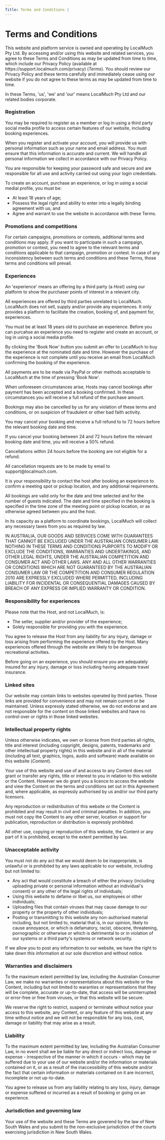 ```yaml
---
Title: Terms and Conditions |
---
```

<h1>Terms and Conditions</h1>
<p>This website and platform service is owned and operating by LocalMuch Pty Ltd. By accessing and/or using this website and related services, you agree to these Terms and Conditions as may be updated from time to time, which include our Privacy Policy (available at https://support.localmuch.com/privacy) (<em>Terms</em>).
You should review our Privacy Policy and these terms carefully and immediately cease using our website if you do not agree to these terms as may be updated from time to time.</p>

<p>In these Terms, 'us', 'we' and 'our' means LocalMuch Pty Ltd and our related bodies corporate.
<h3>Registration</h3>
<p>You may be required to register as a member or log in using a third party social media profile to access certain features of our website, including booking experiences.</p>
<p>When you register and activate your account, you will provide us with personal information such as your name and email address. You must ensure that this information is accurate and current. We will handle all personal information we collect in accordance with our Privacy Policy.</p>
<p>You are responsible for keeping your password safe and secure and are responsible for all use and activity carried out using your login credentials.</p>

<p>To create an account, purchase an experience, or log in using a social medial profile, you must be:</p>
<ul>
<li>At least 18 years of age;</li>
<li>Possess the legal right and ability to enter into a legally binding agreement with us; and</li>
<li>Agree and warrant to use the website in accordance with these Terms.</li>
</ul>
<h3>Promotions and competitions</h3>
<p>For certain campaigns, promotions or contests, additional terms and conditions may apply. If you want to participate in such a campaign, promotion or contest, you need to agree to the relevant terms and conditions applicable to that campaign, promotion or contest. In case of any inconsistency between such terms and conditions and these Terms, those terms and conditions will prevail.</p>
<h3>Experiences</h3>
<p>An 'experience' means an offering by a third party (a <em>Host</em>) using our platform to show the purchaser points of interest in a relevant city.</p>
<p>All experiences are offered by third parties unrelated to LocalMuch. LocalMuch does not sell, supply and/or provide any experiences. It only provides a platform to facilitate the creation, booking of, and payment for, experiences.</p>
<p>You must be at least 18 years old to purchase an experience. Before you can purcahse an experience you need to register and create an account, or log in using a social media profile.</p>
<p>By clicking the 'Book Now' button you submit an offer to LocalMuch to buy the experience at the nominated date and time. However the purchase of the experience is not complete until you receive an email from LocalMuch confirming the booking of the experience.</p>
<p>All payments are to be made via PayPal or other methods acceptable to LocalMuch at the time of pressing 'Book Now'.</p>
<p>When unforeseen circumstances arise, Hosts may cancel bookings after payment has been accepted and a booking confirmed. In these circumstances you will receive a full refund of the purchase amount.</p>
<p>Bookings may also be cancelled by us for any violation of these terms and conditions, or on suspicion of fraudulent or other bad faith activity.</p>
<p>You may cancel your booking and receive a full refund to to 72 hours before the relevant booking date and time.</p>
<p>If you cancel your booking between 24 and 72 hours before the relevant booking date and time, you will receive a 50% refund.</p>
<p>Cancellations within 24 hours before the booking are not eligible for a refund.</p>
<p>All cancellation requests are to be made by email to support@localmuch.com.</p>
<p>It is your responsibility to contact the host after booking an experience to confirm a meeting spot or pickup location, and any additional requirements.</p>
<p>All bookings are valid only for the date and time selected and for the number of guests indicated. The date and time specified in the booking is specified in the time zone of the meeting point or pickup location, or as otherwise agreed between you and the host.</p>
<p>In its capacity as a platform to coordinate bookings, LocalMuch will collect any necessary taxes from you as required by law.</p>
<p>IN AUSTRALIA, OUR GOODS AND SERVICES COME WITH GUARANTEES THAT CANNOT BE EXCLUDED UNDER THE AUSTRALIAN CONSUMER LAW. NOTHING IN THESE TERMS AND CONDITIONS PURPORTS TO MODIFY OR EXCLUDE THE CONDITIONS, WARRANTIES AND UNDERTAKINGS, AND OTHER LEGAL RIGHTS, UNDER THE AUSTRALIAN COMPETITION AND CONSUMER ACT AND OTHER LAWS. ANY AND ALL OTHER WARRANTIES OR CONDITIONS WHICH ARE NOT GUARANTEED BY THE AUSTRALIAN CONSUMER LAW OR THE COMPETITION AND CONSUMER REGULATION 2010 ARE EXPRESSLY EXCLUDED WHERE PERMITTED, INCLUDING LIABILITY FOR INCIDENTAL OR CONSEQUENTIAL DAMAGES CAUSED BY BREACH OF ANY EXPRESS OR IMPLIED WARRANTY OR CONDITION.</p>
<h3>Responsibility for experiences</h3>
<p>Please note that the Host, and not LocalMuch, is:</p>
<ul>
<li>The seller, supplier and/or provider of the experience;</li>
<li>Solely responsible for providing you with the experience.</li>
</ul>
<p>You agree to release the Host from any liability for any injury, damage or loss arising from performing the experience offered by the Host. Many experiences offered through the website are likely to be dangerous recreational activities.</p>
<p>Before going on an experience, you should ensure you are adequately insured for any injury, damage or loss including having adequate travel insurance.</p>
<h3>Linked sites</h3>
Our website may contain links to websites operated by third parties. Those links are provided for convenience and may not remain current or be maintained. Unless expressly stated otherwise, we do not endorse and are not responsible for the content on those linked websites and have no control over or rights in those linked websites.</p>
<h3> Intellectual property rights </h3>
<p> Unless otherwise indicates, we own or license from third parties all rights, title and interest (including copyright, designs, patents, trademarks and other intellectual property rights) in this website and in all of the material (including all text, graphics, logos, audio and software) made available on this website (<em>Content</em>).</p>
<p>Your use of this website and use of and access to any Content does not grant or transfer any rights, title or interest to you in relation to this website or the Content. However we do grant you a licence to access the website and view the Content on the terms and conditions set out in this Agreement and, where applicable, as expressly authorised by us and/or our third party licensors.</p>
<p>Any reproduction or redistribution of this website or the Content is prohibited and may result in civil and criminal penalties. In addition, you must not copy the Content to any other server, location or support for publication, reproduction or distribution is expressly prohibited.</p>
<p>All other use, copying or reproduction of this website, the Content or any part of it is prohibited, except to the extent permitted by law.</p>
<h3>Unacceptable activity</h3>
<p>You must not do any act that we would deem to be inappropriate, is unlawful or is prohibited by any laws applicable to our website, including but not limited to:</p>
<ul>
<li>Any act that would constitute a breach of either the privacy (including uploading private or personal information without an individual's consent) or any other of the legal rights of individuals;</li>
<li>Using this website to defame or libel us, our employees or other individuals;</li>
<li>Uploading files that contain viruses that may cause damage to our property or the property of other individuals;</li>
<li>Posting or transmitting to this website any non-authorised material including, but not limited to, material that is, in our opinion, likely to cause annoyance, or which is defamatory, racist, obscene, threatening, pornographic or otherwise or which is detrimental to or in violation of our systems or a third party's systems or network security.</li>
</ul>
<p>If we allow you to post any information to our website, we have the right to take down this information at our sole discretion and without notice.</p>
<h3>Warranties and disclaimers</h3>
<p>To the maximum extent permitted by law, including the Australian Consumer Law, we make no warranties or representations about this website or the Content, including but not limited to waranties or representations that they will be complete, accurate or up-to-date, that access will be uninterrupted or error-free or free from viruses, or that this website will be secure.</p>
<p>We reserve the right to restrict, suspend or terminate without notice your access to this website, any Content, or any feature of this website at any time without notice and we will not be responsible for any loss, cost, damage or liability that may arise as a result.</p>
<h3>Liability</h3>
<p>To the maximum extent permitted by law, including the Australian Consumer Law, in no event shall we be liable for any direct or indrect loss, damage or expense - irrespective of the manner in which it occurs - which may be suffered due to your use of our website and/or the information or materials contained on it, or as a result of the inaccessibility of this website and/or the fact that certain information or materials contained on it are incorrect, incomplete or not up-to-date.</p>
<p>You agree to release us from any liability relating to any loss, injury, damage or expense suffered or incurred as a result of booking or going on an experience.</p>
<h3>Jurisdiction and governing law</h3>
<p>Your use of the website and these Terms are goverend by the law of New South Wales and you submit to the non-exclusive jurisdiction of the courts exercising jurisdiction in New South Wales.</p>

